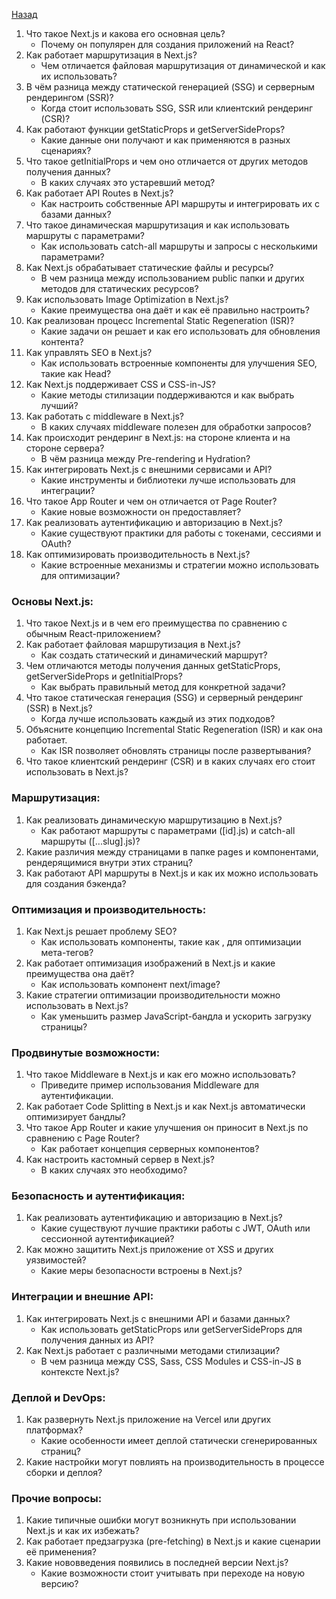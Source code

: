 [Назад](../README.md)

1. Что такое Next.js и какова его основная цель?
   - Почему он популярен для создания приложений на React?
2. Как работает маршрутизация в Next.js?
   - Чем отличается файловая маршрутизация от динамической и как их использовать?
3. В чём разница между статической генерацией (SSG) и серверным рендерингом (SSR)?
   - Когда стоит использовать SSG, SSR или клиентский рендеринг (CSR)?
4. Как работают функции getStaticProps и getServerSideProps?
   - Какие данные они получают и как применяются в разных сценариях?
5. Что такое getInitialProps и чем оно отличается от других методов получения данных?
   - В каких случаях это устаревший метод?
6. Как работает API Routes в Next.js?
   - Как настроить собственные API маршруты и интегрировать их с базами данных?
7. Что такое динамическая маршрутизация и как использовать маршруты с параметрами?
   - Как использовать catch-all маршруты и запросы с несколькими параметрами?
8. Как Next.js обрабатывает статические файлы и ресурсы?
   - В чем разница между использованием public папки и других методов для статических ресурсов?
9. Как использовать Image Optimization в Next.js?
   - Какие преимущества она даёт и как её правильно настроить?
10. Как реализован процесс Incremental Static Regeneration (ISR)?
    - Какие задачи он решает и как его использовать для обновления контента?
11. Как управлять SEO в Next.js?
    - Как использовать встроенные компоненты для улучшения SEO, такие как Head?
12. Как Next.js поддерживает CSS и CSS-in-JS?
    - Какие методы стилизации поддерживаются и как выбрать лучший?
13. Как работать с middleware в Next.js?
    - В каких случаях middleware полезен для обработки запросов?
14. Как происходит рендеринг в Next.js: на стороне клиента и на стороне сервера?
    - В чём разница между Pre-rendering и Hydration?
15. Как интегрировать Next.js с внешними сервисами и API?
    - Какие инструменты и библиотеки лучше использовать для интеграции?
16. Что такое App Router и чем он отличается от Page Router?
    - Какие новые возможности он предоставляет?
17. Как реализовать аутентификацию и авторизацию в Next.js?
    - Какие существуют практики для работы с токенами, сессиями и OAuth?
18. Как оптимизировать производительность в Next.js?
    - Какие встроенные механизмы и стратегии можно использовать для оптимизации?

### Основы Next.js:
1. Что такое Next.js и в чем его преимущества по сравнению с обычным React-приложением?
2. Как работает файловая маршрутизация в Next.js?
   - Как создать статический и динамический маршрут?
3. Чем отличаются методы получения данных getStaticProps, getServerSideProps и getInitialProps?
   - Как выбрать правильный метод для конкретной задачи?
4. Что такое статическая генерация (SSG) и серверный рендеринг (SSR) в Next.js?
   - Когда лучше использовать каждый из этих подходов?
5. Объясните концепцию Incremental Static Regeneration (ISR) и как она работает.
   - Как ISR позволяет обновлять страницы после развертывания?
6. Что такое клиентский рендеринг (CSR) и в каких случаях его стоит использовать в Next.js?

### Маршрутизация:
1. Как реализовать динамическую маршрутизацию в Next.js?
   - Как работают маршруты с параметрами ([id].js) и catch-all маршруты ([...slug].js)?
2. Какие различия между страницами в папке pages и компонентами, рендерящимися внутри этих страниц?
3. Как работают API маршруты в Next.js и как их можно использовать для создания бэкенда?

### Оптимизация и производительность:
1. Как Next.js решает проблему SEO?
   - Как использовать компоненты, такие как <Head>, для оптимизации мета-тегов?
2. Как работает оптимизация изображений в Next.js и какие преимущества она даёт?
   - Как использовать компонент next/image?
3. Какие стратегии оптимизации производительности можно использовать в Next.js?
   - Как уменьшить размер JavaScript-бандла и ускорить загрузку страницы?

### Продвинутые возможности:
1. Что такое Middleware в Next.js и как его можно использовать?
   - Приведите пример использования Middleware для аутентификации.
2. Как работает Code Splitting в Next.js и как Next.js автоматически оптимизирует бандлы?
3. Что такое App Router и какие улучшения он приносит в Next.js по сравнению с Page Router?
   - Как работает концепция серверных компонентов?
4. Как настроить кастомный сервер в Next.js?
   - В каких случаях это необходимо?

### Безопасность и аутентификация:
1. Как реализовать аутентификацию и авторизацию в Next.js?
   - Какие существуют лучшие практики работы с JWT, OAuth или сессионной аутентификацией?
2. Как можно защитить Next.js приложение от XSS и других уязвимостей?
   - Какие меры безопасности встроены в Next.js?

### Интеграции и внешние API:
1. Как интегрировать Next.js с внешними API и базами данных?
   - Как использовать getStaticProps или getServerSideProps для получения данных из API?
2. Как Next.js работает с различными методами стилизации?
   - В чем разница между CSS, Sass, CSS Modules и CSS-in-JS в контексте Next.js?

### Деплой и DevOps:
1. Как развернуть Next.js приложение на Vercel или других платформах?
   - Какие особенности имеет деплой статически сгенерированных страниц?
2. Какие настройки могут повлиять на производительность в процессе сборки и деплоя?

### Прочие вопросы:
1. Какие типичные ошибки могут возникнуть при использовании Next.js и как их избежать?
2. Как работает предзагрузка (pre-fetching) в Next.js и какие сценарии её применения?
3. Какие нововведения появились в последней версии Next.js?
   - Какие возможности стоит учитывать при переходе на новую версию?
